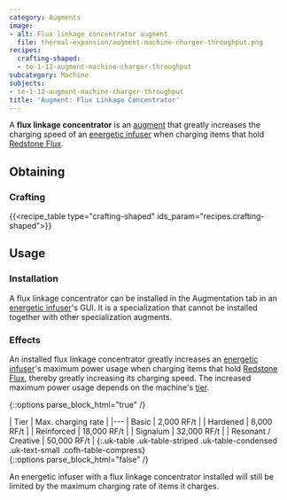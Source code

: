 ```yaml
---
category: Augments
image:
- alt: Flux linkage concentrator augment
  file: thermal-expansion/augment-machine-charger-throughput.png
recipes:
  crafting-shaped:
  - te-1-12-augment-machine-charger-throughput
subcategory: Machine
subjects:
- te-1-12-augment-machine-charger-throughput
title: 'Augment: Flux Linkage Concentrator'
---
```


A **flux linkage concentrator** is an [augment](../augments/) that greatly
increases the charging speed of an [energetic infuser](../energetic-infuser/)
when charging items that hold [Redstone Flux](/docs/redstone-flux/).


Obtaining
---------

### Crafting
{{<recipe_table type="crafting-shaped" ids_param="recipes.crafting-shaped">}}


Usage
-----

### Installation
A flux linkage concentrator can be installed in the Augmentation tab in an
[energetic infuser](../energetic-infuser/)'s GUI. It is a specialization that
cannot be installed together with other specialization augments.

### Effects
An installed flux linkage concentrator greatly increases an [energetic
infuser](../energetic-infuser/)'s maximum power usage when charging items
that hold [Redstone Flux](/docs/redstone-flux/), thereby greatly increasing its
charging speed. The increased maximum power usage depends on the machine's
[tier](../../thermal-foundation/tiers/).

{::options parse_block_html="true" /}
<div class="uk-overflow-container">
| Tier | Max. charging rate |
|---
| Basic | 2,000 RF/t |
| Hardened | 8,000 RF/t |
| Reinforced | 18,000 RF/t |
| Signalum | 32,000 RF/t |
| Resonant / Creative | 50,000 RF/t |
{:.uk-table .uk-table-striped .uk-table-condensed .uk-text-small .cofh-table-compress}
</div>
{::options parse_block_html="false" /}

An energetic infuser with a flux linkage concentrator installed will still be
limited by the maximum charging rate of items it charges.
